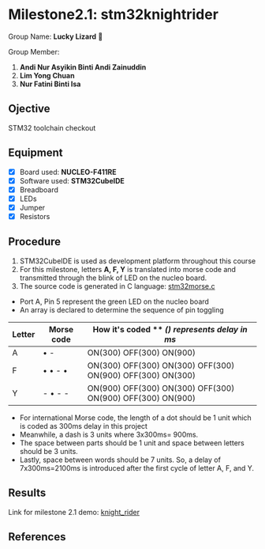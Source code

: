 # Milestone2.1: stm32knightrider
Group Name: **Lucky Lizard** :lizard:

Group Member: 
1. **Andi Nur Asyikin Binti Andi Zainuddin**
2. **Lim Yong Chuan**
3. **Nur Fatini Binti Isa**

## Ojective
STM32 toolchain checkout
## Equipment
- [x] Board used: **NUCLEO-F411RE**
- [x] Software used: **STM32CubeIDE**
- [x] Breadboard
- [x] LEDs
- [x] Jumper
- [x] Resistors

## Procedure
1. STM32CubeIDE is used as development platform throughout this course
2. For this milestone, letters **A, F, Y** is translated into morse code and transmitted through the blink of LED on the nucleo board.
3. The source code is generated in C language: [stm32morse.c](https://github.com/LuckyLizard-MKEL1123/stm32morse/blob/main/stm32morse.c)
   
  - Port A, Pin 5 represent the green LED on the nucleo board
  - An array is declared to determine the sequence of pin toggling
  
| Letter | Morse code | How it's coded ** *() represents delay in ms*|
| ----------- | ----------- | ----------- |
| A | • -| ON(300) OFF(300) ON(900) |
| F | • • - • | ON(300) OFF(300) ON(300) OFF(300) ON(900) OFF(300) ON(300) |
| Y | - • - -| ON(900) OFF(300) ON(300) OFF(300) ON(900) OFF(300) ON(900) |
  - For international Morse code, the length of a dot should be 1 unit which is coded as 300ms delay in this project
  - Meanwhile, a dash is 3 units where 3x300ms= 900ms.
  - The space between parts should be 1 unit and space between letters should be 3 units.
  - Lastly, space between words should be 7 units. So, a delay of 7x300ms=2100ms is introduced after the first cycle of letter A, F, and Y.
  
## Results
Link for milestone 2.1 demo: [knight_rider](link)
## References
